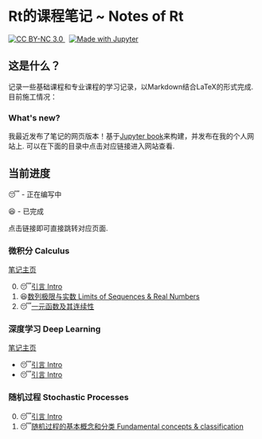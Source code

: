 # Rt的课程笔记  ~ Notes of Rt

[![CC BY-NC 3.0](https://img.shields.io/badge/CC_BY--NC-3.0-green?style=flat-square)
](https://creativecommons.org/licenses/by-nc/3.0/deed.en) &nbsp;
[![Made with Jupyter](https://img.shields.io/badge/Made%20with-Jupyter-red?style=flat-square&logo=Jupyter)](https://jupyter.org/try)

## 这是什么？

记录一些基础课程和专业课程的学习记录，以Markdown结合LaTeX的形式完成.目前施工情况：

### What's new?

我最近发布了笔记的网页版本！基于[Jupyter book](https://jupyter.org/try)来构建，并发布在我的个人网站上. 可以在下面的目录中点击对应链接进入网站查看.

## 当前进度

:sleeping: - 正在编写中

:satisfied: - 已完成

点击链接即可直接跳转对应页面.

### 微积分 Calculus

[笔记主页](http://calculus.sunrt.com)

0. :sleeping:[引言 Intro](http://https://calculus.sunrt.com/0_Intro.html)
1. :satisfied:[数列极限与实数 Limits of Sequences & Real Numbers](http://https://calculus.sunrt.com/1_Limits_and_real_numbers.html)
2. :sleeping:[一元函数及其连续性](http://calculus.sunrt.com/4_Univar_func_cont.html)

### 深度学习 Deep Learning

[笔记主页](http://dl.sunrt.com)

- :sleeping:[引言 Intro](http://dl.sunrt.com/Intro.html)
- :sleeping:[引言 Intro](://dl.sunrt.com/Large_Language_Models.html)

### 随机过程 Stochastic Processes

0. :sleeping:[引言 Intro](./Stochastic_Processses/0_Intro.pdf)
1. :sleeping:[随机过程的基本概念和分类 Fundamental concepts & classification](./Stochastic_Processses/1_Concepts_and_classification.pdf)